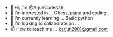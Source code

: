 - 👋 Hi, I’m @ArjunCodes29
- 👀 I’m interested in ... Chess, piano and coding
- 🌱 I’m currently learning ... Basic python
- 💞️ I’m looking to collaborate on ... 
- 📫 How to reach me ... karjun2901@gmail.com

<!---
ArjunCodes29/ArjunCodes29 is a ✨ special ✨ repository because its `README.md` (this file) appears on your GitHub profile.
You can click the Preview link to take a look at your changes.
--->
